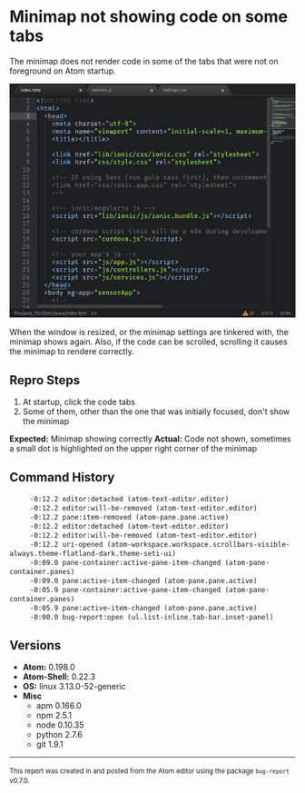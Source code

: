 # Minimap not showing code on some tabs

The minimap does not render code in some of the tabs that were not on foreground on Atom startup.

![Minimap Behaviour](https://raw.githubusercontent.com/almostearthling/hello-world/master/images/bug_minimap.gif)

When the window is resized, or the minimap settings are tinkered with, the minimap shows again. Also, if the code can be scrolled, scrolling it causes the minimap to rendere correctly.

## Repro Steps

1. At startup, click the code tabs
2. Some of them, other than the one that was initially focused, don't show the minimap

**Expected:** Minimap showing correctly
**Actual:** Code not shown, sometimes a small dot is highlighted on the upper right corner of the minimap

## Command History

```
     -0:12.2 editor:detached (atom-text-editor.editor)
     -0:12.2 editor:will-be-removed (atom-text-editor.editor)
     -0:12.2 pane:item-removed (atom-pane.pane.active)
     -0:12.2 editor:detached (atom-text-editor.editor)
     -0:12.2 editor:will-be-removed (atom-text-editor.editor)
     -0:12.2 uri-opened (atom-workspace.workspace.scrollbars-visible-always.theme-flatland-dark.theme-seti-ui)
     -0:09.0 pane-container:active-pane-item-changed (atom-pane-container.panes)
     -0:09.0 pane:active-item-changed (atom-pane.pane.active)
     -0:05.9 pane-container:active-pane-item-changed (atom-pane-container.panes)
     -0:05.9 pane:active-item-changed (atom-pane.pane.active)
     -0:00.0 bug-report:open (ul.list-inline.tab-bar.inset-panel)
```

## Versions

* **Atom:**       0.198.0
* **Atom-Shell:** 0.22.3
* **OS:**         linux 3.13.0-52-generic
* **Misc**
    * apm  0.166.0
    * npm  2.5.1
    * node 0.10.35
    * python 2.7.6
    * git 1.9.1

---

<small>This report was created in and posted from the Atom editor using the package `bug-report` v0.7.0.</small>
